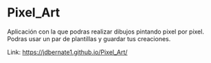 # Pixel_Art
Aplicación con la que podras realizar dibujos pintando pixel por pixel. Podras usar un par de plantillas y guardar tus creaciones.

Link:  https://jdbernate1.github.io/Pixel_Art/
